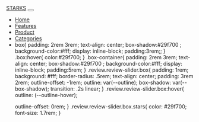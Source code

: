 <!DOCTYPE html> <html>

<!DOCTYPE html> <html>
<head>
<title>Shopping</title
<link rel="stylesheet" href="https://cdnjs.cloudflare.com/ajax/libs/font- awesome/5.15.4/css/all.min.css">
<link rel="stylesheet" href="style.css" />
<link href="https://cdn.jsdelivr.net/npm/bootstrap@5.2.3/dist/css/bootstrap.min.css" rel="stylesheet">
</head> <body>
<nav class="navbar navbar-expand-lg navbar-dark"id="navbar"> <div class="container-fluid">
<a class="navbar-brand" href="#">STARKS</a>
<button class="navbar-toggler" type="button" data-bs-toggle="collapse" data-bs- target="#navbarSupportedContent" aria-controls="navbarSupportedContent" aria- expanded="false" aria-label="Toggle navigation">
<span class="navbar-toggler-icon"></span>
</button>
<div class="collapse navbar-collapse" id="navbarSupportedContent">
<ul class="navbar-nav mx-auto "> <li class="nav-item">
<a class="nav-link active" aria-current="page" href="Shopping.html">Home</a> </li>
<li class="nav-item">
<a class="nav-link" href="Features">Features</a>
</li>
<li class="nav-item">
<a class="nav-link" href="product.html">Product</a> </li>
<li class="nav-item">
<a class="nav-link" href="#">Categories</a>
</li>
<li class="nav-item">
box{
padding: 2rem 3rem;
text-align: center;
box-shadow:#29f700 ; background-color:#fff; display: inline-block; padding:3rem;;
} .box:hover{
color:#29f700; }
.box-container{ padding: 2rem 3rem; text-align: center; box-shadow:#29f700 ;
background-color:#fff; display: inline-block; padding:5rem;
} .review.review-slider.box{
padding: 1rem;
background: #fff;
border-radius: .5rem;
text-align: center;
padding: 3rem 2rem; outline-offset: -1rem;
outline: var(--outline); box-shadow: var(--box-shadow); transition: .2s linear;
} .review.review-slider.box:hover{
outline: (--outline-hover);

outline-offset: 0rem; }
.review.review-slider.box.stars{ color: #29f700;
font-size: 1.7rem;
}
